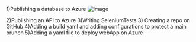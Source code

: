 1)Publishing a database to Azure 
![image](https://github.com/AngelinaSudenkova/lab5MWO/assets/95578333/a4205797-efcb-4987-9351-7b89ac8b1d25)

2)Publishing an API to Azure
3)Writing SeleniumTests
3) Creating a repo on GitHub
4)Adding a build yaml and adding configurations to protect a main brunch
5)Adding a yaml file to deploy webApp on Azure
